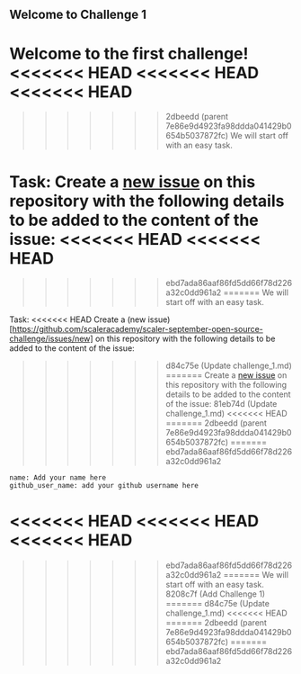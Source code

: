 ## Welcome to Challenge 1

Welcome to the first challenge! 
<<<<<<< HEAD
<<<<<<< HEAD
<<<<<<< HEAD
=======
>>>>>>> 2dbeedd (parent 7e86e9d4923fa98ddda041429b0654b5037872fc)
We will start off with an easy task. 

Task: 
Create a [new issue](https://github.com/scaleracademy/scaler-september-open-source-challenge/issues/new) on this repository with the following details to be added to the content of the issue: 
<<<<<<< HEAD
<<<<<<< HEAD
=======
>>>>>>> ebd7ada86aaf86fd5dd66f78d226a32c0dd961a2
=======
We will start off with an easy task. 

Task: 
<<<<<<< HEAD
Create a (new issue)[https://github.com/scaleracademy/scaler-september-open-source-challenge/issues/new] on this repository with the following details to be added to the content of the issue: 
>>>>>>> d84c75e (Update challenge_1.md)
=======
Create a [new issue](https://github.com/scaleracademy/scaler-september-open-source-challenge/issues/new) on this repository with the following details to be added to the content of the issue: 
>>>>>>> 81eb74d (Update challenge_1.md)
<<<<<<< HEAD
=======
>>>>>>> 2dbeedd (parent 7e86e9d4923fa98ddda041429b0654b5037872fc)
=======
>>>>>>> ebd7ada86aaf86fd5dd66f78d226a32c0dd961a2

```
name: Add your name here
github_user_name: add your github username here
```
<<<<<<< HEAD
<<<<<<< HEAD
<<<<<<< HEAD
=======
>>>>>>> ebd7ada86aaf86fd5dd66f78d226a32c0dd961a2
=======
We will start off with an easy task. 
>>>>>>> 8208c7f (Add Challenge 1)
=======
>>>>>>> d84c75e (Update challenge_1.md)
<<<<<<< HEAD
=======
>>>>>>> 2dbeedd (parent 7e86e9d4923fa98ddda041429b0654b5037872fc)
=======
>>>>>>> ebd7ada86aaf86fd5dd66f78d226a32c0dd961a2
